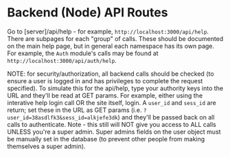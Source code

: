 # Backend (Node) API Routes

Go to [server]/api/help - for example, `http://localhost:3000/api/help`.
There are subpages for each "group" of calls. These should be documented on the main help page, but in general each namespace has its own page. For example, the `Auth` module's calls may be found at `http://localhost:3000/api/auth/help`.

NOTE: for security/authorization, all backend calls should be checked (to ensure a user is logged in and has privileges to complete the request specified). To simulate this for the api/help, type your authority keys into the URL and they'll be read at GET params. For example, either using the interative help login call OR the site itself, login. A `user_id` and `sess_id` are return; set these in the URL as GET params (i.e. `?user_id=38asdlfk3&sess_id=alkjefe3dk`) and they'll be passed back on all calls to authenticate. Note - this still will NOT give you access to ALL calls UNLESS you're a super admin. Super admins fields on the user object must be manually set in the database (to prevent other people from making themselves a super admin).